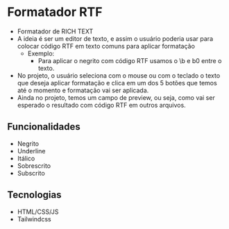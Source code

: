 # Formatador RTF
- Formatador de RICH TEXT
- A ideia é ser um editor de texto, e assim o usuário poderia usar para colocar código RTF em texto comuns para aplicar formatação
  - Exemplo:
    - Para aplicar o negrito com código RTF usamos o \b e b0 entre o texto.
- No projeto, o usuário seleciona com o mouse ou com o teclado o texto que deseja aplicar formatação e clica em um dos 5 botões que temos até o momento e formatação vai ser aplicada.
- Ainda no projeto, temos um campo de preview, ou seja, como vai ser esperado o resultado com código RTF em outros arquivos.  

## Funcionalidades
- Negrito
- Underline
- Itálico
- Sobrescrito
- Subscrito

## Tecnologias
- HTML/CSS/JS
- Tailwindcss
